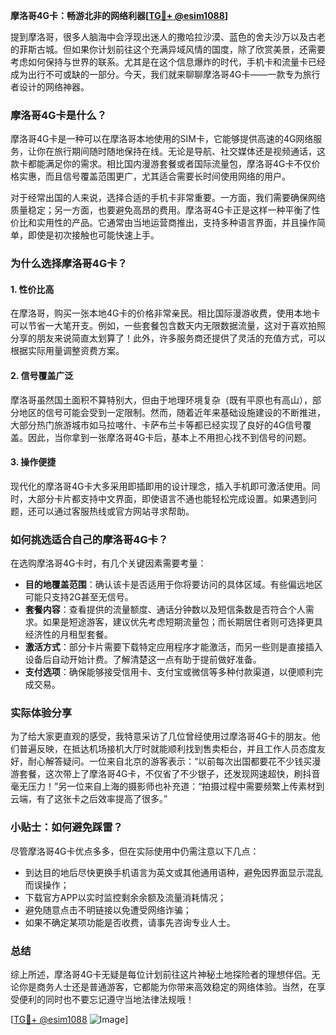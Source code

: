 **摩洛哥4G卡：畅游北非的网络利器[[TG💪+ @esim1088](https://t.me/s/esim1088)]**

提到摩洛哥，很多人脑海中会浮现出迷人的撒哈拉沙漠、蓝色的舍夫沙万以及古老的菲斯古城。但如果你计划前往这个充满异域风情的国度，除了欣赏美景，还需要考虑如何保持与世界的联系。尤其是在这个信息爆炸的时代，手机卡和流量卡已经成为出行不可或缺的一部分。今天，我们就来聊聊摩洛哥4G卡——一款专为旅行者设计的网络神器。

### 摩洛哥4G卡是什么？

摩洛哥4G卡是一种可以在摩洛哥本地使用的SIM卡，它能够提供高速的4G网络服务，让你在旅行期间随时随地保持在线。无论是导航、社交媒体还是视频通话，这款卡都能满足你的需求。相比国内漫游套餐或者国际流量包，摩洛哥4G卡不仅价格实惠，而且信号覆盖范围更广，尤其适合需要长时间使用网络的用户。

对于经常出国的人来说，选择合适的手机卡非常重要。一方面，我们需要确保网络质量稳定；另一方面，也要避免高昂的费用。摩洛哥4G卡正是这样一种平衡了性价比和实用性的产品。它通常由当地运营商推出，支持多种语言界面，并且操作简单，即使是初次接触也可能快速上手。

### 为什么选择摩洛哥4G卡？

#### 1. **性价比高**
   在摩洛哥，购买一张本地4G卡的价格非常亲民。相比国际漫游收费，使用本地卡可以节省一大笔开支。例如，一些套餐包含数天内无限数据流量，这对于喜欢拍照分享的朋友来说简直太划算了！此外，许多服务商还提供了灵活的充值方式，可以根据实际用量调整资费方案。

#### 2. **信号覆盖广泛**
   摩洛哥虽然国土面积不算特别大，但由于地理环境复杂（既有平原也有高山），部分地区的信号可能会受到一定限制。然而，随着近年来基础设施建设的不断推进，大部分热门旅游城市如马拉喀什、卡萨布兰卡等都已经实现了良好的4G信号覆盖。因此，当你拿到一张摩洛哥4G卡后，基本上不用担心找不到信号的问题。

#### 3. **操作便捷**
   现代化的摩洛哥4G卡大多采用即插即用的设计理念，插入手机即可激活使用。同时，大部分卡片都支持中文界面，即使语言不通也能轻松完成设置。如果遇到问题，还可以通过客服热线或官方网站寻求帮助。

### 如何挑选适合自己的摩洛哥4G卡？

在选购摩洛哥4G卡时，有几个关键因素需要考量：

- **目的地覆盖范围**：确认该卡是否适用于你将要访问的具体区域。有些偏远地区可能只支持2G甚至无信号。
- **套餐内容**：查看提供的流量额度、通话分钟数以及短信条数是否符合个人需求。如果是短途游客，建议优先考虑短期流量包；而长期居住者则可选择更具经济性的月租型套餐。
- **激活方式**：部分卡片需要下载特定应用程序才能激活，而另一些则是直接插入设备后自动开始计费。了解清楚这一点有助于提前做好准备。
- **支付选项**：确保能够接受信用卡、支付宝或微信等多种付款渠道，以便顺利完成交易。

### 实际体验分享

为了给大家更直观的感受，我特意采访了几位曾经使用过摩洛哥4G卡的朋友。他们普遍反映，在抵达机场接机大厅时就能顺利找到售卖柜台，并且工作人员态度友好，耐心解答疑问。一位来自北京的游客表示：“以前每次出国都要花不少钱买漫游套餐，这次带上了摩洛哥4G卡，不仅省了不少银子，还发现网速超快，刷抖音毫无压力！”另一位来自上海的摄影师也补充道：“拍摄过程中需要频繁上传素材到云端，有了这张卡之后效率提高了很多。”

### 小贴士：如何避免踩雷？

尽管摩洛哥4G卡优点多多，但在实际使用中仍需注意以下几点：
- 到达目的地后尽快更换手机语言为英文或其他通用语种，避免因界面显示混乱而误操作；
- 下载官方APP以实时监控剩余余额及流量消耗情况；
- 避免随意点击不明链接以免遭受网络诈骗；
- 如果不确定某项功能是否收费，请事先咨询专业人士。

### 总结

综上所述，摩洛哥4G卡无疑是每位计划前往这片神秘土地探险者的理想伴侣。无论你是商务人士还是普通游客，它都能为你带来高效稳定的网络体验。当然，在享受便利的同时也不要忘记遵守当地法律法规哦！

[[TG💪+ @esim1088](https://t.me/s/esim1088) ![Image](https://i.postimg.cc/4NQfJmqS/Snipaste-2025-05-13-00-14-12.png)]